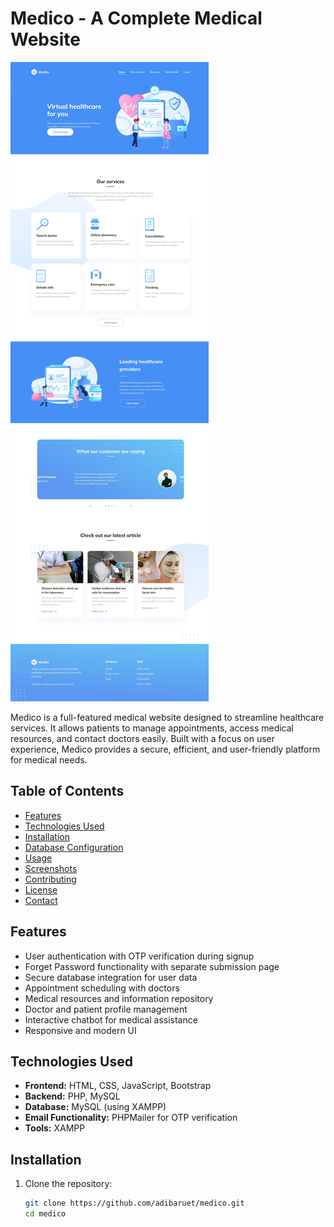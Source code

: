 # Medico - A Complete Medical Website


![MEDICO](./medico.jpeg)


Medico is a full-featured medical website designed to streamline healthcare services. It allows patients to manage appointments, access medical resources, and contact doctors easily. Built with a focus on user experience, Medico provides a secure, efficient, and user-friendly platform for medical needs.

## Table of Contents

- [Features](#features)
- [Technologies Used](#technologies-used)
- [Installation](#installation)
- [Database Configuration](#database-configuration)
- [Usage](#usage)
- [Screenshots](#screenshots)
- [Contributing](#contributing)
- [License](#license)
- [Contact](#contact)

## Features

- User authentication with OTP verification during signup
- Forget Password functionality with separate submission page
- Secure database integration for user data
- Appointment scheduling with doctors
- Medical resources and information repository
- Doctor and patient profile management
- Interactive chatbot for medical assistance
- Responsive and modern UI

## Technologies Used

- **Frontend:** HTML, CSS, JavaScript, Bootstrap
- **Backend:** PHP, MySQL
- **Database:** MySQL (using XAMPP)
- **Email Functionality:** PHPMailer for OTP verification
- **Tools:** XAMPP

## Installation

1. Clone the repository:
   ```bash
   git clone https://github.com/adibaruet/medico.git
   cd medico
